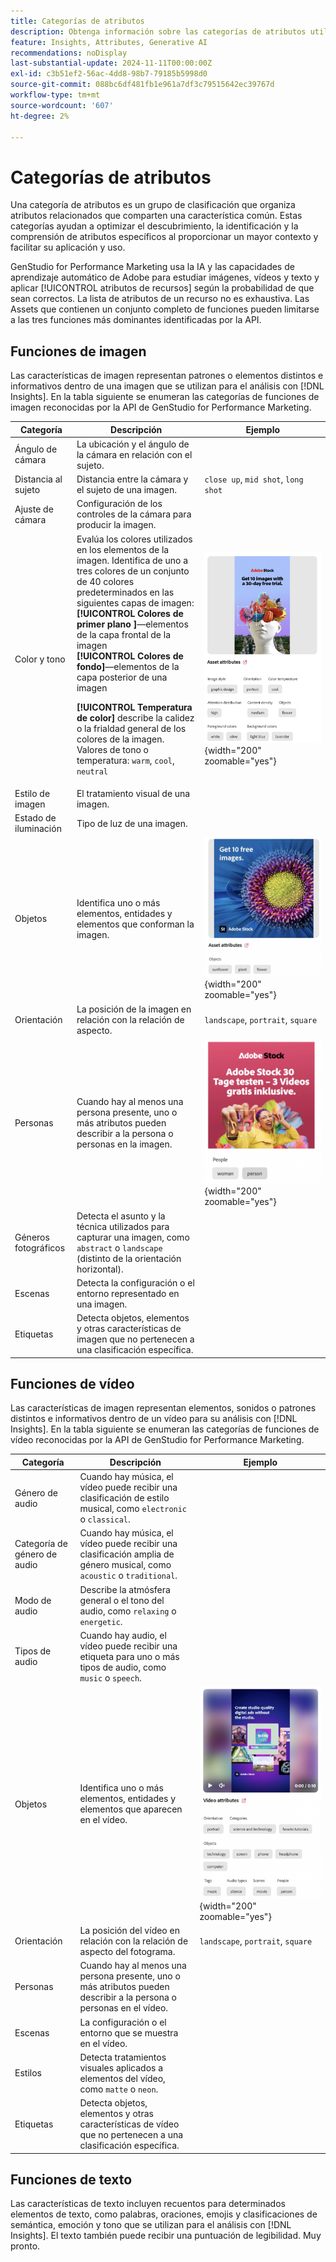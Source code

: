 ```yaml
---
title: Categorías de atributos
description: Obtenga información sobre las categorías de atributos utilizadas en GenStudio for Performance Marketing.
feature: Insights, Attributes, Generative AI
recommendations: noDisplay
last-substantial-update: 2024-11-11T00:00:00Z
exl-id: c3b51ef2-56ac-4dd8-98b7-79185b5998d0
source-git-commit: 088bc6df481fb1e961a7df3c79515642ec39767d
workflow-type: tm+mt
source-wordcount: '607'
ht-degree: 2%

---
```


# Categorías de atributos

Una categoría de atributos es un grupo de clasificación que organiza atributos relacionados que comparten una característica común. Estas categorías ayudan a optimizar el descubrimiento, la identificación y la comprensión de atributos específicos al proporcionar un mayor contexto y facilitar su aplicación y uso.

GenStudio for Performance Marketing usa la IA y las capacidades de aprendizaje automático de Adobe para estudiar imágenes, vídeos y texto y aplicar [!UICONTROL atributos de recursos] según la probabilidad de que sean correctos. La lista de atributos de un recurso no es exhaustiva. Las Assets que contienen un conjunto completo de funciones pueden limitarse a las tres funciones más dominantes identificadas por la API.

## Funciones de imagen

Las características de imagen representan patrones o elementos distintos e informativos dentro de una imagen que se utilizan para el análisis con [!DNL Insights]. En la tabla siguiente se enumeran las categorías de funciones de imagen reconocidas por la API de GenStudio for Performance Marketing.

<!-- For the writer: turn off word wrap to work with these tables. Option + Z -->

| Categoría | Descripción | Ejemplo |
| ----------------------- | ----------------------------------------------------------------------------------------------------- | ------------------------------------------------------------------------------------------------------------------------------------------------------------------------------ |
| Ángulo de cámara | La ubicación y el ángulo de la cámara en relación con el sujeto. |                                                                                                                                                                                |
| Distancia al sujeto | Distancia entre la cámara y el sujeto de una imagen. | `close up`, `mid shot`, `long shot` |
| Ajuste de cámara | Configuración de los controles de la cámara para producir la imagen. |                                                                                                                                                                                |
| Color y tono | Evalúa los colores utilizados en los elementos de la imagen. Identifica de uno a tres colores de un conjunto de 40 colores predeterminados en las siguientes capas de imagen:<br>**[!UICONTROL Colores de primer plano ]**—elementos de la capa frontal de la imagen<br>**[!UICONTROL Colores de fondo]**—elementos de la capa posterior de una imagen<p>**[!UICONTROL Temperatura de color]** describe la calidez o la frialdad general de los colores de la imagen.<br>Valores de tono o temperatura: `warm`, `cool`, `neutral` | ![colores y tonos fríos](../../assets/category/image-color-temp.png){width="200" zoomable="yes"} |
| Estilo de imagen | El tratamiento visual de una imagen. |                                                                                                                                                                                |
| Estado de iluminación | Tipo de luz de una imagen. |                                                                                                                                                                                |
| Objetos | Identifica uno o más elementos, entidades y elementos que conforman la imagen. | ![girasol, avión, objeto de flor](../../assets/category/image-objects.png){width="200" zoomable="yes"} |
| Orientación | La posición de la imagen en relación con la relación de aspecto. | `landscape`, `portrait`, `square` |
| Personas | Cuando hay al menos una persona presente, uno o más atributos pueden describir a la persona o personas en la imagen. | ![bailarina femenina](../../assets/category/image-people.png){width="200" zoomable="yes"} |
| Géneros fotográficos | Detecta el asunto y la técnica utilizados para capturar una imagen, como `abstract` o `landscape` (distinto de la orientación horizontal). |           |
| Escenas | Detecta la configuración o el entorno representado en una imagen. |                                             |
| Etiquetas | Detecta objetos, elementos y otras características de imagen que no pertenecen a una clasificación específica. |                                      |

<!-- Not yet approved by legal
| Attention distribution  | The level of viewer attention spread across an image.                                                 | `high`, `medium`, `low`                                                                                                                                                                                                    |
| Content density         | The amount of information or detail in an image.                                                      | `high`, `medium`, `low`                                                                                                                                                                                                    |
-->

## Funciones de vídeo

Las características de imagen representan elementos, sonidos o patrones distintos e informativos dentro de un vídeo para su análisis con [!DNL Insights]. En la tabla siguiente se enumeran las categorías de funciones de vídeo reconocidas por la API de GenStudio for Performance Marketing.

| Categoría | Descripción | Ejemplo |
| ------------------- | ------------------------------------------------------------------------------------------------------------ | --------------------------------------------------------------------------------------- |
| Género de audio | Cuando hay música, el vídeo puede recibir una clasificación de estilo musical, como `electronic` o `classical`. |          |
| Categoría de género de audio | Cuando hay música, el vídeo puede recibir una clasificación amplia de género musical, como `acoustic` o `traditional`. |          |
| Modo de audio | Describe la atmósfera general o el tono del audio, como `relaxing` o `energetic`. |          |
| Tipos de audio | Cuando hay audio, el vídeo puede recibir una etiqueta para uno o más tipos de audio, como `music` o `speech`. |          |
| Objetos | Identifica uno o más elementos, entidades y elementos que aparecen en el vídeo. | ![objetos en el vídeo](../../assets/category/video-objects.png){width="200" zoomable="yes"} |
| Orientación | La posición del vídeo en relación con la relación de aspecto del fotograma. | `landscape`, `portrait`, `square` |
| Personas | Cuando hay al menos una persona presente, uno o más atributos pueden describir a la persona o personas en el vídeo. |        |
| Escenas | La configuración o el entorno que se muestra en el vídeo. |        |
| Estilos | Detecta tratamientos visuales aplicados a elementos del vídeo, como `matte` o `neon`. |        |
| Etiquetas | Detecta objetos, elementos y otras características de vídeo que no pertenecen a una clasificación específica. |        |

## Funciones de texto

Las características de texto incluyen recuentos para determinados elementos de texto, como palabras, oraciones, emojis y clasificaciones de semántica, emoción y tono que se utilizan para el análisis con [!DNL Insights]. El texto también puede recibir una puntuación de legibilidad. Muy pronto.

<!-- Not yet approved by legal

The following table lists the image feature categories recognized by the GenStudio for Performance Marketing AI.

| Category             | Description | Example |
|----------------------|-------------|--------|
| Emojis Count         |             |        |
| HashTags Count       |             |        |
| Keywords             |             |        |
| Marketing Emotions   |             |        |
| Narratives           | Text that represents an overarching situation, theme, or a story. Narratives can communicate values, purpose, or identity that resonates with consumers on many levels.   |        |
| Persuasion Strategies|             |        |
| Readability          |             |        |
| Tone of voice        | | |
-->
